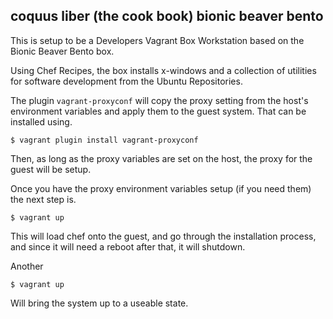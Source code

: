 ## coquus liber (the cook book) bionic beaver bento

This is setup to be a Developers Vagrant Box Workstation based on the Bionic Beaver Bento box.

Using Chef Recipes, the box installs x-windows and a collection of utilities for software development from the Ubuntu Repositories. 

The plugin `vagrant-proxyconf` will copy the proxy setting from the host's environment variables and apply them to the guest system. That can be installed using. 

```
$ vagrant plugin install vagrant-proxyconf
```

Then, as long as the proxy variables are set on the host, the proxy for the guest will be setup. 

Once you have the proxy environment variables setup (if you need them) the next step is. 

```
$ vagrant up
```

This will load chef onto the guest, and go through the installation process, and since it will need a reboot after that, it will shutdown. 

Another 

```
$ vagrant up
```

Will bring the system up to a useable state. 

